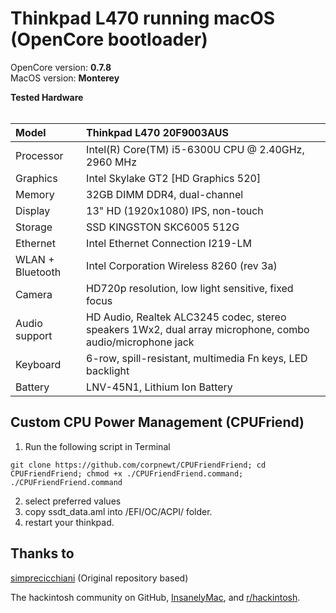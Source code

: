 # Thinkpad L470 running macOS (OpenCore bootloader)

OpenCore version: <strong>0.7.8</strong>
<br>
MacOS version: <strong>Monterey </strong>

<summary><strong>Tested Hardware</strong></summary>
</br>

| Model              | Thinkpad L470 20F9003AUS                                                                                 |
|:-------------------|:----------------------------------------------------------------------------------------------------------|
| Processor          | Intel(R) Core(TM) i5-6300U CPU @ 2.40GHz, 2960 MHz                                                                 |
| Graphics           | Intel Skylake GT2 [HD Graphics 520]                                                                          |
| Memory             | 32GB DIMM DDR4, dual-channel                                                        |
| Display            | 13" HD (1920x1080) IPS, non-touch                                                                       |
| Storage            | SSD KINGSTON SKC6005  512G                                                                             |
| Ethernet           | Intel Ethernet Connection I219-LM                                                          |
| WLAN + Bluetooth   | Intel Corporation Wireless 8260 (rev 3a)                                       |
| Camera             | HD720p resolution, low light sensitive, fixed focus                                                       |
| Audio support      | HD Audio, Realtek ALC3245 codec, stereo speakers 1Wx2, dual array microphone, combo audio/microphone jack |
| Keyboard           | 6-row, spill-resistant, multimedia Fn keys, LED backlight                                                 |
| Battery            | LNV-45N1, Lithium Ion Battery                             

## Custom CPU Power Management (CPUFriend)

1) Run the following script in Terminal

`git clone https://github.com/corpnewt/CPUFriendFriend; cd CPUFriendFriend; chmod +x ./CPUFriendFriend.command; ./CPUFriendFriend.command`

2) select preferred values
3) copy ssdt_data.aml into /EFI/OC/ACPI/ folder.
4) restart your thinkpad.

## Thanks to

[simprecicchiani](https://github.com/simprecicchiani/ThinkPad-T460s-macOS-OpenCore) (Original repository based)

The hackintosh community on GitHub, [InsanelyMac](https://www.insanelymac.com/forum/), and [r/hackintosh](https://www.reddit.com/r/hackintosh/).
